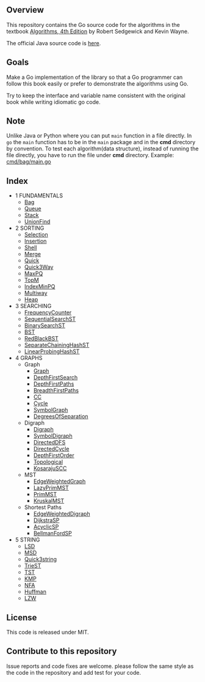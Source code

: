 ## Overview

This repository contains the Go source code for the algorithms in the textbook
<a href = "http://amzn.to/13VNJi7">Algorithms, 4th Edition</a> by Robert Sedgewick and Kevin Wayne.

The official Java source code is <a href="https://github.com/kevin-wayne/algs4">here</a>.

## Goals

Make a Go implementation of the library so that a Go programmer can follow this book easily or prefer to demonstrate the algorithms using Go.

Try to keep the interface and variable name consistent with the original book while writing idiomatic go code.

## Note

Unlike Java or Python where you can put `main` function in a file directly. In `go` the `main` function has to be in the `main` package and in the **cmd** directory by convention.
To test each algorithm(data structure), instead of running the file directly, you have to run the file under **cmd** directory. Example: [cmd/bag/main.go](cmd/bag/main.go)

## Index

* 1 FUNDAMENTALS
  * [Bag](algs4/bag.go)
  * [Queue](algs4/queue.go)
  * [Stack](algs4/stack.go)
  * [UnionFind](algs4/uf.go)
* 2 SORTING
  * [Selection](algs4/selection.go)
  * [Insertion](algs4/insertion.go)
  * [Shell](algs4/shell.go)
  * [Merge](algs4/merge.go)
  * [Quick](algs4/quick.go)
  * [Quick3Way](algs4/quick_3way.go)
  * [MaxPQ](algs4/max_pq.go)
  * [TopM](cmd/topm/main.go)
  * [IndexMinPQ](algs4/index_min_pq.go)
  * [Multiway](cmd/multiway/main.go)
  * [Heap](algs4/heap.go)
* 3 SEARCHING
  * [FrequencyCounter](cmd/frequency-counter/main.go)
  * [SequentialSearchST](algs4/sequential_search.go)
  * [BinarySearchST](algs4/binary_search_st.go)
  * [BST](algs4/bst.go)
  * [RedBlackBST](algs4/red_black_bst.go)
  * [SeparateChainingHashST](algs4/separate_chaining_hash_st.go)
  * [LinearProbingHashST](algs4/linear_probing_hash_st.go)
* 4 GRAPHS
  * Graph
    * [Graph](algs4/graph.go)
    * [DepthFirstSearch](algs4/depth_first_search.go)
    * [DepthFirstPaths](algs4/depth_first_paths.go)
    * [BreadthFirstPaths](algs4/breadth_first_paths.go)
    * [CC](algs4/cc.go)
    * [Cycle](algs4/cycle.go)
    * [SymbolGraph](algs4/symbol_graph.go)
    * [DegreesOfSeparation](cmd/degrees-of-separation/main.go)
  * Digraph
    * [Digraph](algs4/digraph.go)
    * [SymbolDigraph](algs4/symbol_digraph.go)
    * [DirectedDFS](algs4/directed_dfs.go)
    * [DirectedCycle](algs4/directed_cycle.go)
    * [DepthFirstOrder](algs4/depth_first_order.go)
    * [Topological](algs4/topological.go)
    * [KosarajuSCC](algs4/kosaraju_scc.go)
  * MST
    * [EdgeWeightedGraph](algs4/edge_weighted_graph.go)
    * [LazyPrimMST](algs4/lazy_prim_mst.go)
    * [PrimMST](algs4/prim_mst.go)
    * [KruskalMST](algs4/kruskal_mst.go)
  * Shortest Paths
    * [EdgeWeightedDigraph](algs4/edge_weighted_digraph.go)
    * [DijkstraSP](algs4/dijkstra_sp.go)
    * [AcyclicSP](algs4/acyclic_sp.go)
    * [BellmanFordSP](algs4/bellman_ford_sp.go)
* 5 STRING
  * [LSD](algs4/lsd.go)
  * [MSD](algs4/msd.go)
  * [Quick3string](algs4/quick3_string.go)
  * [TrieST](algs4/trie_st.go)
  * [TST](algs4/tst.go)
  * [KMP](algs4/kmp.go)
  * [NFA](algs4/nfa.go)
  * [Huffman](algs4/huffman.go)
  * [LZW](algs4/lzw.go)


## License

This code is released under MIT.

## Contribute to this repository

Issue reports and code fixes are welcome. please follow the same style as the code in the repository and add test for your code.